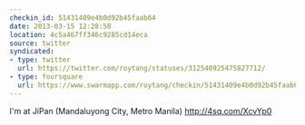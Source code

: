 ```yaml
---
checkin_id: 51431409e4b0d92b45faab64
date: 2013-03-15 12:28:58
location: 4c5a467ff346c9285cd14eca
source: twitter
syndicated:
- type: twitter
  url: https://twitter.com/roytang/statuses/312540925475827712/
- type: foursquare
  url: https://www.swarmapp.com/roytang/checkin/51431409e4b0d92b45faab64
---
```


I'm at JiPan (Mandaluyong City, Metro Manila) http://4sq.com/XcvYp0